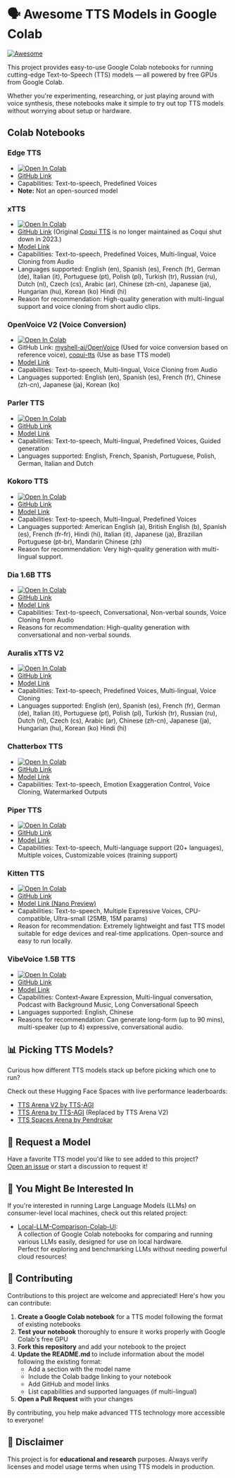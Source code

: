 # 🗣️ Awesome TTS Models in Google Colab

[![Awesome](https://awesome.re/badge.svg)](https://awesome.re)

This project provides easy-to-use Google Colab notebooks for running cutting-edge Text-to-Speech (TTS) models — all powered by free GPUs from Google Colab.

Whether you're experimenting, researching, or just playing around with voice synthesis, these notebooks make it simple to try out top TTS models without worrying about setup or hardware.

## Colab Notebooks
### Edge TTS

- [![Open In Colab](https://colab.research.google.com/assets/colab-badge.svg)](https://colab.research.google.com/github/Troyanovsky/awesome-TTS-Colab/blob/main/Edge_TTS.ipynb)
- [GitHub Link](https://github.com/rany2/edge-tts)
- Capabilities: Text-to-speech, Predefined Voices
- **Note:** Not an open-sourced model

### xTTS

- [![Open In Colab](https://colab.research.google.com/assets/colab-badge.svg)](https://github.com/Troyanovsky/awesome-TTS-Colab/blob/main/xTTS.ipynb)
- [GitHub Link](https://github.com/idiap/coqui-ai-TTS) (Original [Coqui TTS](https://github.com/coqui-ai/TTS) is no longer maintained as Coqui shut down in 2023.)
- [Model Link](https://huggingface.co/coqui/XTTS-v2)
- Capabilities: Text-to-speech, Predefined Voices, Multi-lingual, Voice Cloning from Audio
- Languages supported: English (en), Spanish (es), French (fr), German (de), Italian (it), Portuguese (pt), Polish (pl), Turkish (tr), Russian (ru), Dutch (nl), Czech (cs), Arabic (ar), Chinese (zh-cn), Japanese (ja), Hungarian (hu), Korean (ko) Hindi (hi)
- Reason for recommendation: High-quality generation with multi-lingual support and voice cloning from short audio clips.

### OpenVoice V2 (Voice Conversion)
- [![Open In Colab](https://colab.research.google.com/assets/colab-badge.svg)](https://github.com/Troyanovsky/awesome-TTS-Colab/blob/main/OpenVoice_V2.ipynb)
- GitHub Link: [myshell-ai/OpenVoice](https://github.com/myshell-ai/OpenVoice) (Used for voice conversion based on reference voice), [coqui-tts](https://github.com/idiap/coqui-ai-TTS) (Use as base TTS model)
- [Model Link](https://huggingface.co/myshell-ai/OpenVoiceV2)
- Capabilities: Text-to-speech, Multi-lingual, Voice Cloning from Audio
- Languages supported: English (en), Spanish (es), French (fr), Chinese (zh-cn), Japanese (ja), Korean (ko) 

### Parler TTS
- [![Open In Colab](https://colab.research.google.com/assets/colab-badge.svg)](https://github.com/Troyanovsky/awesome-TTS-Colab/blob/main/Parler_TTS.ipynb)
- [GitHub Link](https://github.com/huggingface/parler-tts)
- [Model Link](https://huggingface.co/parler-tts/parler-tts-mini-multilingual-v1.1/)
- Capabilities: Text-to-speech, Multi-lingual, Predefined Voices, Guided generation
- Languages supported: English, French, Spanish, Portuguese, Polish, German, Italian and Dutch

### Kokoro TTS
- [![Open In Colab](https://colab.research.google.com/assets/colab-badge.svg)](https://github.com/Troyanovsky/awesome-TTS-Colab/blob/main/kokoro_TTS.ipynb)
- [GitHub Link](https://github.com/hexgrad/kokoro)
- [Model Link](https://huggingface.co/hexgrad/Kokoro-82M)
- Capabilities: Text-to-speech, Multi-lingual, Predefined Voices
- Languages supported: American English (a), British English (b), Spanish (es), French (fr-fr), Hindi (hi), Italian (it), Japanese (ja), Brazilian Portuguese (pt-br), Mandarin Chinese (zh)
- Reason for recommendation: Very high-quality generation with multi-lingual support.

### Dia 1.6B TTS
- [![Open In Colab](https://colab.research.google.com/assets/colab-badge.svg)](https://github.com/Troyanovsky/awesome-TTS-Colab/blob/main/Dia_TTS.ipynb)
- [GitHub Link](https://github.com/nari-labs/dia)
- [Model Link](https://huggingface.co/nari-labs/Dia-1.6B)
- Capabilities: Text-to-speech, Conversational, Non-verbal sounds, Voice Cloning from Audio
- Reasons for recommendation: High-quality generation with conversational and non-verbal sounds.

### Auralis xTTS V2
- [![Open In Colab](https://colab.research.google.com/assets/colab-badge.svg)](https://github.com/Troyanovsky/awesome-TTS-Colab/blob/main/Auralis_xTTS.ipynb)
- [GitHub Link](https://github.com/astramind-ai/Auralis)
- [Model Link](https://huggingface.co/AstraMindAI/xttsv2)
- Capabilities: Text-to-speech, Predefined Voices, Multi-lingual, Voice Cloning
- Languages supported: English (en), Spanish (es), French (fr), German (de), Italian (it), Portuguese (pt), Polish (pl), Turkish (tr), Russian (ru), Dutch (nl), Czech (cs), Arabic (ar), Chinese (zh-cn), Japanese (ja), Hungarian (hu), Korean (ko) Hindi (hi)

### Chatterbox TTS
- [![Open In Colab](https://colab.research.google.com/assets/colab-badge.svg)](https://github.com/Troyanovsky/awesome-TTS-Colab/blob/main/chatterbox_TTS.ipynb)
- [GitHub Link](https://github.com/resemble-ai/chatterbox)
- [Model Link](https://huggingface.co/ResembleAI/chatterbox)
- Capabilities: Text-to-speech, Emotion Exaggeration Control, Voice Cloning, Watermarked Outputs

### Piper TTS
- [![Open In Colab](https://colab.research.google.com/assets/colab-badge.svg)](https://github.com/Troyanovsky/awesome-TTS-Colab/blob/main/piper1_gpl_TTS.ipynb)
- [GitHub Link](https://github.com/OHF-Voice/piper1-gpl)
- [Model Link](https://huggingface.co/rhasspy/piper-voices)
- Capabilities: Text-to-speech, Multi-language support (20+ languages), Multiple voices, Customizable voices (training support)

### Kitten TTS
- [![Open In Colab](https://colab.research.google.com/assets/colab-badge.svg)](https://github.com/Troyanovsky/awesome-TTS-Colab/blob/main/Kitten_TTS_Nano.ipynb)
- [GitHub Link](https://github.com/KittenML/KittenTTS)
- [Model Link (Nano Preview)](https://huggingface.co/KittenML/kitten-tts-nano-0.1)
- Capabilities: Text-to-speech, Multiple Expressive Voices, CPU-compatible, Ultra-small (25MB, 15M params)
- Reason for recommendation: Extremely lightweight and fast TTS model suitable for edge devices and real-time applications. Open-source and easy to run locally.

### VibeVoice 1.5B TTS
- [![Open In Colab](https://colab.research.google.com/assets/colab-badge.svg)](https://colab.research.google.com/github/Troyanovsky/awesome-TTS-Colab/blob/main/VibeVoice%201.5B%20TTS.ipynb)
- [GitHub Link](https://github.com/microsoft/VibeVoice)
- [Model Link](https://huggingface.co/microsoft/VibeVoice-1.5B)
- Capabilities: Context-Aware Expression, Multi-lingual conversation, Podcast with Background Music, Long Conversational Speech
- Languages supported: English, Chinese
- Reasons for recommendation: Can generate long-form (up to 90 mins), multi-speaker (up to 4) expressive, conversational audio.


## 📊 Picking TTS Models?

Curious how different TTS models stack up before picking which one to run?

Check out these Hugging Face Spaces with live performance leaderboards:
- [TTS Arena V2 by TTS-AGI](https://huggingface.co/spaces/TTS-AGI/TTS-Arena-V2)
- [TTS Arena by TTS-AGI](https://huggingface.co/spaces/TTS-AGI/TTS-Arena) (Replaced by TTS Arena V2)
- [TTS Spaces Arena by Pendrokar](https://huggingface.co/spaces/Pendrokar/TTS-Spaces-Arena)

## 🙋 Request a Model

Have a favorite TTS model you'd like to see added to this project?  
[Open an issue]([https://github.com/yourusername/yourrepo/issues](https://github.com/Troyanovsky/awesome-TTS-Colab/issues)) or start a discussion to request it!

## 👀 You Might Be Interested In

If you're interested in running Large Language Models (LLMs) on consumer-level local machines, check out this related project:

- [Local-LLM-Comparison-Colab-UI](https://github.com/Troyanovsky/Local-LLM-Comparison-Colab-UI):  
  A collection of Google Colab notebooks for comparing and running various LLMs easily, designed for use on local hardware.  
  Perfect for exploring and benchmarking LLMs without needing powerful cloud resources!


## 🤝 Contributing

Contributions to this project are welcome and appreciated! Here's how you can contribute:

1. **Create a Google Colab notebook** for a TTS model following the format of existing notebooks
2. **Test your notebook** thoroughly to ensure it works properly with Google Colab's free GPU
3. **Fork this repository** and add your notebook to the project
4. **Update the README.md** to include information about the model following the existing format:
   - Add a section with the model name
   - Include the Colab badge linking to your notebook
   - Add GitHub and model links
   - List capabilities and supported languages (if multi-lingual)
5. **Open a Pull Request** with your changes

By contributing, you help make advanced TTS technology more accessible to everyone!

## 📌 Disclaimer

This project is for **educational and research** purposes. Always verify licenses and model usage terms when using TTS models in production.
